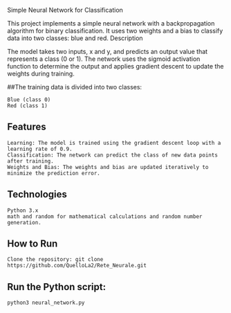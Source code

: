 Simple Neural Network for Classification

This project implements a simple neural network with a backpropagation algorithm for binary classification. It uses two weights and a bias to classify data into two classes: blue and red.
Description

The model takes two inputs, x and y, and predicts an output value that represents a class (0 or 1). The network uses the sigmoid activation function to determine the output and applies gradient descent to update the weights during training.

##The training data is divided into two classes:

    Blue (class 0)
    Red (class 1)

## Features

    Learning: The model is trained using the gradient descent loop with a learning rate of 0.9.
    Classification: The network can predict the class of new data points after training.
    Weights and Bias: The weights and bias are updated iteratively to minimize the prediction error.

## Technologies

    Python 3.x
    math and random for mathematical calculations and random number generation.

## How to Run

    Clone the repository: git clone https://github.com/QuelloLa2/Rete_Neurale.git

## Run the Python script:

    python3 neural_network.py

